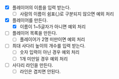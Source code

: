 - [x] 플레이어의 이름을 입력 받는다.
    - [ ] 사람의 이름이 쉼표(,)로 구분되지 않으면 예외 처리
- [x] 플레이어를 만든다.
    - [x] 이름이 1~5글자가 아니면 예외 처리
- [ ] 플레이어 목록을 만든다.
    - [ ] 플레이어가 2명 미만이면 예외 처리
- [ ] 최대 사다리 높이의 개수를 입력 받는다.
    - [ ] 숫자 입력이 아닌 경우 예외 처리
    - [ ] 1개 미만일 경우 예외 처리
- [ ] 사다리 라인을 만든다.
    - [ ] 라인은 겹치면 안된다.
